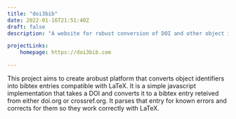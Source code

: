 ```yaml
---
title: "doi3bib"
date: 2022-01-16T21:51:40Z
draft: false
description: "A website for robust conversion of DOI and other object identifies into bibtex entries."

projectLinks:
    homepage: https://doi3bib.com

---
```


This project aims to create arobust platform that converts object identifiers into bibtex entries compatible with LaTeX. It is a simple javascript implementation that takes a DOI and converts it to a bibtex entry reteived from either doi.org or crossref.org. It parses that entry for known errors and corrects for them so they work correctly with LaTeX.
